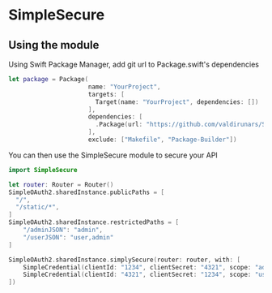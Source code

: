 # SimpleSecure
## Using the module

Using Swift Package Manager, add git url to Package.swift's dependencies


```swift
let package = Package(
                      name: "YourProject",
                      targets: [
                        Target(name: "YourProject", dependencies: [])
                      ],
                      dependencies: [
                        .Package(url: "https://github.com/valdirunars/SimpleSecure", majorVersion: 1, minor: 0)
                      ],
                      exclude: ["Makefile", "Package-Builder"])
```

You can then use the SimpleSecure module to secure your API
```swift
import SimpleSecure

let router: Router = Router()
SimpleOAuth2.sharedInstance.publicPaths = [
  "/",
  "/static/*",
]
SimpleOAuth2.sharedInstance.restrictedPaths = [
    "/adminJSON": "admin",
    "/userJSON": "user,admin"
]

SimpleOAuth2.sharedInstance.simplySecure(router: router, with: [
    SimpleCredential(clientId: "1234", clientSecret: "4321", scope: "admin"),
    SimpleCredential(clientId: "4321", clientSecret: "1234", scope: "user")
])
```

              
